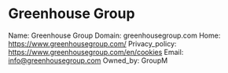 
# Greenhouse Group

Name: Greenhouse Group
Domain: greenhousegroup.com
Home: https://www.greenhousegroup.com/
Privacy_policy: https://www.greenhousegroup.com/en/cookies
Email: info@greenhousegroup.com
Owned_by: GroupM
